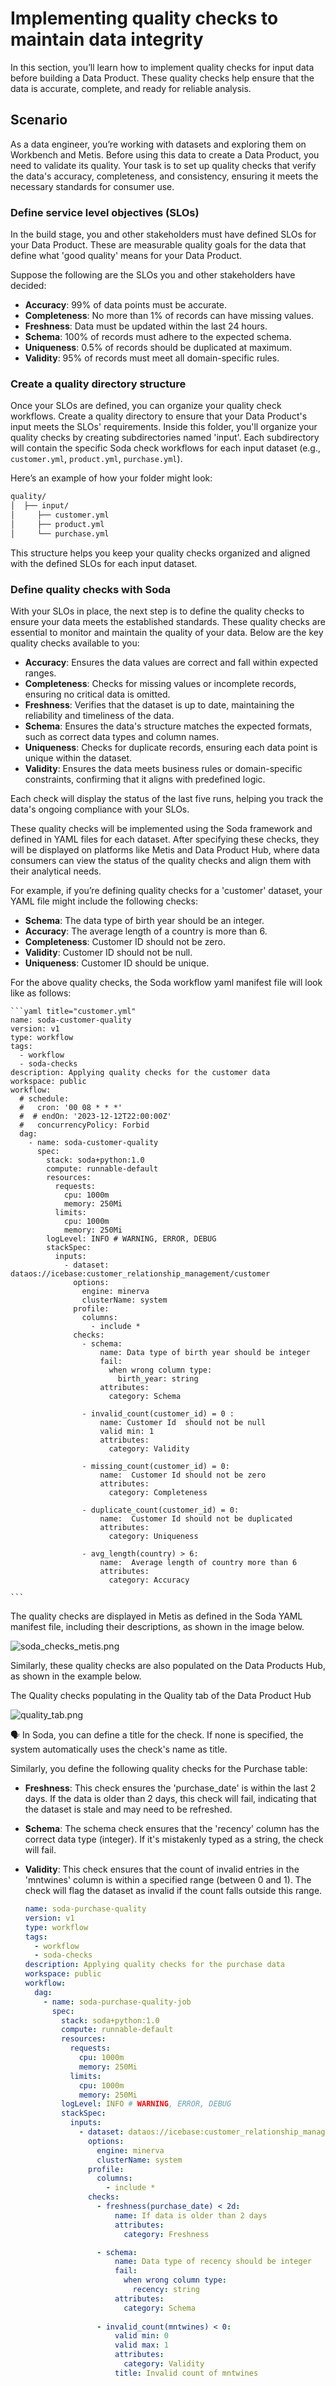 # Implementing quality checks to maintain data integrity

In this section, you’ll learn how to implement quality checks for input data before building a Data Product. These quality checks help ensure that the data is accurate, complete, and ready for reliable analysis.

## Scenario

As a data engineer, you’re working with datasets and exploring them on Workbench and Metis. Before using this data to create a Data Product, you need to validate its quality. Your task is to set up quality checks that verify the data's accuracy, completeness, and consistency, ensuring it meets the necessary standards for consumer use.

### **Define service level objectives (SLOs)**

In the build stage, you and other stakeholders must have defined SLOs for your Data Product. These are measurable quality goals for the data that define what 'good quality' means for your Data Product.

Suppose the following are the SLOs you and other stakeholders have decided:

- **Accuracy**: 99% of data points must be accurate.
- **Completeness**: No more than 1% of records can have missing values.
- **Freshness**: Data must be updated within the last 24 hours.
- **Schema**: 100% of records must adhere to the expected schema.
- **Uniqueness**: 0.5% of records should be duplicated at maximum.
- **Validity**: 95% of records must meet all domain-specific rules.

### **Create a quality directory structure**

Once your SLOs are defined, you can organize your quality check workflows. Create a quality directory to ensure that your Data Product's input meets the SLOs' requirements. Inside this folder, you'll organize your quality checks by creating subdirectories named 'input'. Each subdirectory will contain the specific Soda check workflows for each input dataset (e.g., `customer.yml`, `product.yml`, `purchase.yml`).

Here’s an example of how your folder might look:

```bash
quality/
│  ├── input/
│     ├── customer.yml
│     ├── product.yml
│     └── purchase.yml
```

This structure helps you keep your quality checks organized and aligned with the defined SLOs for each input dataset.

### **Define quality checks with Soda**

With your SLOs in place, the next step is to define the quality checks to ensure your data meets the established standards. These quality checks are essential to monitor and maintain the quality of your data. Below are the key quality checks available to you:

- **Accuracy**: Ensures the data values are correct and fall within expected ranges.
- **Completeness**: Checks for missing values or incomplete records, ensuring no critical data is omitted.
- **Freshness**: Verifies that the dataset is up to date, maintaining the reliability and timeliness of the data.
- **Schema**: Ensures the data's structure matches the expected formats, such as correct data types and column names.
- **Uniqueness**: Checks for duplicate records, ensuring each data point is unique within the dataset.
- **Validity**: Ensures the data meets business rules or domain-specific constraints, confirming that it aligns with predefined logic.

Each check will display the status of the last five runs, helping you track the data's ongoing compliance with your SLOs.

These quality checks will be implemented using the Soda framework and defined in YAML files for each dataset. After specifying these checks, they will be displayed on platforms like Metis and Data Product Hub, where data consumers can view the status of the quality checks and align them with their analytical needs.

For example, if you’re defining quality checks for a 'customer' dataset, your YAML file might include the following checks:

- **Schema**: The data type of birth year should be an integer.
- **Accuracy**: The average length of a country is more than 6.
- **Completeness**: Customer ID should not be zero.
- **Validity**: Customer ID should not be null.
- **Uniqueness**: Customer ID should be unique.

For the above quality checks, the Soda workflow yaml manifest file will look like as follows:
    
    ```yaml title="customer.yml"
    name: soda-customer-quality
    version: v1
    type: workflow
    tags:
      - workflow
      - soda-checks
    description: Applying quality checks for the customer data
    workspace: public
    workflow:
      # schedule:
      #   cron: '00 08 * * *'
      #  # endOn: '2023-12-12T22:00:00Z'
      #   concurrencyPolicy: Forbid
      dag:
        - name: soda-customer-quality
          spec:
            stack: soda+python:1.0
            compute: runnable-default
            resources:
              requests:
                cpu: 1000m
                memory: 250Mi
              limits:
                cpu: 1000m
                memory: 250Mi
            logLevel: INFO # WARNING, ERROR, DEBUG
            stackSpec:
              inputs:
                - dataset: dataos://icebase:customer_relationship_management/customer
                  options:
                    engine: minerva
                    clusterName: system
                  profile:
                    columns:
                      - include *
                  checks:  
                    - schema:
                        name: Data type of birth year should be integer
                        fail:
                          when wrong column type:
                            birth_year: string
                        attributes:
                          category: Schema
     
                    - invalid_count(customer_id) = 0 :
                        name: Customer Id  should not be null
                        valid min: 1
                        attributes:
                          category: Validity
     
                    - missing_count(customer_id) = 0:
                        name:  Customer Id should not be zero
                        attributes:
                          category: Completeness
    
                    - duplicate_count(customer_id) = 0:
                        name:  Customer Id should not be duplicated
                        attributes:
                          category: Uniqueness
     
                    - avg_length(country) > 6:
                        name:  Average length of country more than 6
                        attributes:
                          category: Accuracy
     
    ```
    

The quality checks are displayed in Metis as defined in the Soda YAML manifest file, including their descriptions, as shown in the image below.

![soda_checks_metis.png](/learn/dp_developer_learn_track/quality_check/soda_checks_metis.png)

Similarly, these quality checks are also populated on the Data Products Hub, as shown in the example below.

The Quality checks populating in the Quality tab of the Data Product Hub

![quality_tab.png](/learn/dp_developer_learn_track/quality_check/quality_tab.png)

<aside class="callout">
🗣️ In Soda, you can define a title for the check. If none is specified, the system automatically uses the check's name as title.

</aside>

Similarly, you define the following quality checks for the Purchase table:

- **Freshness**: This check ensures the 'purchase_date' is within the last 2 days. If the data is older than 2 days, this check will fail, indicating that the dataset is stale and may need to be refreshed.
- **Schema**: The schema check ensures that the 'recency' column has the correct data type (integer). If it's mistakenly typed as a string, the check will fail.
- **Validity**: This check ensures that the count of invalid entries in the 'mntwines' column is within a specified range (between 0 and 1). The check will flag the dataset as invalid if the count falls outside this range.
    
    ```yaml title="Purchase.yml"
    name: soda-purchase-quality
    version: v1
    type: workflow
    tags:
      - workflow
      - soda-checks
    description: Applying quality checks for the purchase data
    workspace: public
    workflow:
      dag:
        - name: soda-purchase-quality-job
          spec:
            stack: soda+python:1.0
            compute: runnable-default
            resources:
              requests:
                cpu: 1000m
                memory: 250Mi
              limits:
                cpu: 1000m
                memory: 250Mi
            logLevel: INFO # WARNING, ERROR, DEBUG
            stackSpec:
              inputs:
                - dataset: dataos://icebase:customer_relationship_management/purchase
                  options:
                    engine: minerva
                    clusterName: system
                  profile:
                    columns:
                      - include *
                  checks:  
                    - freshness(purchase_date) < 2d:
                        name: If data is older than 2 days 
                        attributes:
                          category: Freshness
    
                    - schema:
                        name: Data type of recency should be integer
                        fail:
                          when wrong column type:
                            recency: string
                        attributes:
                          category: Schema
     
                    - invalid_count(mntwines) < 0:
                        valid min: 0
                        valid max: 1
                        attributes:
                          category: Validity
                        title: Invalid count of mntwines
    ```
